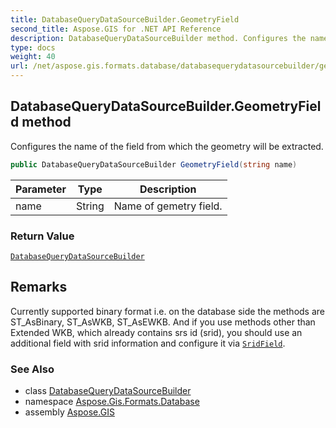 ```yaml
---
title: DatabaseQueryDataSourceBuilder.GeometryField
second_title: Aspose.GIS for .NET API Reference
description: DatabaseQueryDataSourceBuilder method. Configures the name of the field from which the geometry will be extracted
type: docs
weight: 40
url: /net/aspose.gis.formats.database/databasequerydatasourcebuilder/geometryfield/
---
```

## DatabaseQueryDataSourceBuilder.GeometryField method

Configures the name of the field from which the geometry will be extracted.

```csharp
public DatabaseQueryDataSourceBuilder GeometryField(string name)
```

| Parameter | Type | Description |
| --- | --- | --- |
| name | String | Name of gemetry field. |

### Return Value

[`DatabaseQueryDataSourceBuilder`](../)

## Remarks

Currently supported binary format i.e. on the database side the methods are ST_AsBinary, ST_AsWKB, ST_AsEWKB. And if you use methods other than Extended WKB, which already contains srs id (srid), you should use an additional field with srid information and configure it via [`SridField`](../sridfield/).

### See Also

* class [DatabaseQueryDataSourceBuilder](../)
* namespace [Aspose.Gis.Formats.Database](../../databasequerydatasourcebuilder/)
* assembly [Aspose.GIS](../../../)


